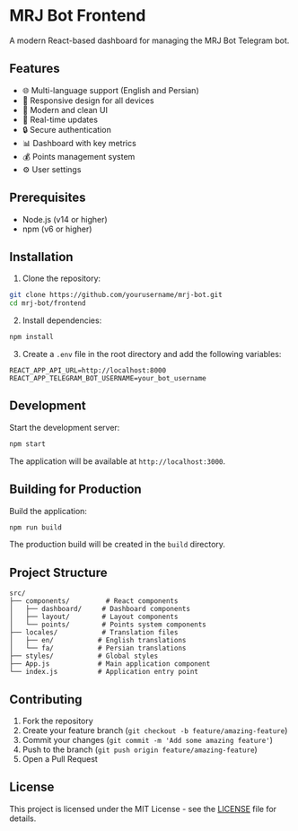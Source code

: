 # MRJ Bot Frontend

A modern React-based dashboard for managing the MRJ Bot Telegram bot.

## Features

- 🌐 Multi-language support (English and Persian)
- 📱 Responsive design for all devices
- 🎨 Modern and clean UI
- 🔄 Real-time updates
- 🔒 Secure authentication
- 📊 Dashboard with key metrics
- 💰 Points management system
- ⚙️ User settings

## Prerequisites

- Node.js (v14 or higher)
- npm (v6 or higher)

## Installation

1. Clone the repository:
```bash
git clone https://github.com/yourusername/mrj-bot.git
cd mrj-bot/frontend
```

2. Install dependencies:
```bash
npm install
```

3. Create a `.env` file in the root directory and add the following variables:
```env
REACT_APP_API_URL=http://localhost:8000
REACT_APP_TELEGRAM_BOT_USERNAME=your_bot_username
```

## Development

Start the development server:
```bash
npm start
```

The application will be available at `http://localhost:3000`.

## Building for Production

Build the application:
```bash
npm run build
```

The production build will be created in the `build` directory.

## Project Structure

```
src/
├── components/         # React components
│   ├── dashboard/     # Dashboard components
│   ├── layout/        # Layout components
│   └── points/        # Points system components
├── locales/           # Translation files
│   ├── en/           # English translations
│   └── fa/           # Persian translations
├── styles/           # Global styles
├── App.js            # Main application component
└── index.js          # Application entry point
```

## Contributing

1. Fork the repository
2. Create your feature branch (`git checkout -b feature/amazing-feature`)
3. Commit your changes (`git commit -m 'Add some amazing feature'`)
4. Push to the branch (`git push origin feature/amazing-feature`)
5. Open a Pull Request

## License

This project is licensed under the MIT License - see the [LICENSE](LICENSE) file for details. 